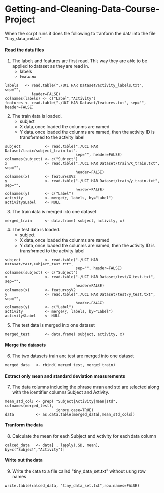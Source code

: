 # Getting-and-Cleaning-Data-Course-Project

When the script runs it does the following to tranform the data into the file "tiny_data_set.txt"

#### Read the data files

1.  The labels and features are first read.  This way they are able to be applied to dataset as they are read in.
    - labels
	- features
```
labels   <- read.table("./UCI HAR Dataset/activity_labels.txt", sep="",
            header=FALSE)
colnames(labels) <- c("Label","Activity")
features <- read.table("./UCI HAR Dataset/features.txt", sep="", header=FALSE)
```
2.  The train data is loaded. 
    - subject
	- X data, once loaded the colunms are named
	- Y data, once loaded the colunms are named, then the activity ID is transformed to the activity label
```
subject           <- read.table("./UCI HAR Dataset/train/subject_train.txt",
                                sep="", header=FALSE)
colnames(subject) <- c("Subject")
x                 <- read.table("./UCI HAR Dataset/train/X_train.txt", sep="",
                                header=FALSE)
colnames(x)       <- features$V2
y                 <- read.table("./UCI HAR Dataset/train/y_train.txt", sep="",
                                header=FALSE)
colnames(y)       <- c("Label")
activity          <- merge(y, labels, by="Label")
activity$Label    <- NULL
```
3.  The train data is merged into one dataset
```
merged_train      <- data.frame( subject, activity, x)
```
4.  The test data is loaded. 
    - subject
	- X data, once loaded the colunms are named
	- Y data, once loaded the colunms are named, then the activity ID is transformed to the activity label
```
subject           <- read.table("./UCI HAR Dataset/test/subject_test.txt",
                                sep="", header=FALSE)
colnames(subject) <- c("Subject")
x                 <- read.table("./UCI HAR Dataset/test/X_test.txt", sep="",
                                header=FALSE)
colnames(x)       <- features$V2
y                 <- read.table("./UCI HAR Dataset/test/y_test.txt", sep="",
                                header=FALSE)
colnames(y)       <- c("Label")
activity          <- merge(y, labels, by="Label")
activity$Label    <- NULL
```
5.  The test data is merged into one dataset
```
merged_test       <- data.frame( subject, activity, x)
```

#### Merge the datasets

6.  The two datasets train and test are merged into one dataset
```
merged_data   <- rbind( merged_test, merged_train)
```

#### Extract only mean and standard deviation measurements

7.  The data columns including the phrase mean and std are selected along with the identifier columns Subject and Activity.
```
mean_std_cols <- grep( "Subject|Activity|mean|std", colnames(merged_test),
                       ignore.case=TRUE)
data          <- as.data.table(merged_data[,mean_std_cols])
```
#### Tranform the data

8. Calculate the mean for each Subject and Activity for each data column
```
calced_data   <- data[ , lapply(.SD, mean), by=c("Subject","Activity")]
```

#### Write out the data

9. Write the data to a file called "tiny_data_set.txt" without using row names
```
write.table(calced_data, "tiny_data_set.txt",row.names=FALSE)
```

